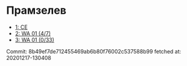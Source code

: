 # Прамзелев
- [1: CE](1.md)
- [2: WA 01 (4/7)](2.md)
- [3: WA 01 (0/33)](3.md)

Commit: 8b49ef7de712455469ab6b80f76002c537588b99
 fetched at: 20201217-130408

